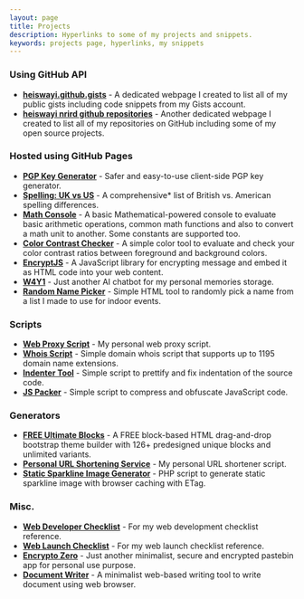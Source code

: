 ```yaml
---
layout: page
title: Projects
description: Hyperlinks to some of my projects and snippets.
keywords: projects page, hyperlinks, my snippets
---
```


### Using GitHub API

- [**heiswayi.github.gists**](http://heiswayi.github.io/my-gists/) - A dedicated webpage I created to list all of my public gists including code snippets from my Gists account.
- [**heiswayi nrird github repositories**](http://heiswayi.github.io/my-repos/) - Another dedicated webpage I created to list all of my repositories on GitHub including some of my open source projects.

### Hosted using GitHub Pages

- [**PGP Key Generator**](http://heiswayi.github.io/pgp/) - Safer and easy-to-use client-side PGP key generator.
- [**Spelling: UK vs US**](http://heiswayi.github.io/spelling-uk-vs-us) - A comprehensive* list of British vs. American spelling differences.
- [**Math Console**](http://heiswayi.github.io/math-console/) - A basic Mathematical-powered console to evaluate basic arithmetic operations, common math functions and also to convert a math unit to another. Some constants are supported too.
- [**Color Contrast Checker**](http://heiswayi.github.io/color-contrast-checker) - A simple color tool to evaluate and check your color contrast ratios between foreground and background colors.
- [**EncryptJS**](http://heiswayi.github.io/encryptjs/) - A JavaScript library for encrypting message and embed it as HTML code into your web content.
- [**W4Y1**](http://heiswayi.github.io/w4y1/) - Just another AI chatbot for my personal memories storage.
- [**Random Name Picker**](http://heiswayi.github.io/random-name-picker/) - Simple HTML tool to randomly pick a name from a list I made to use for indoor events.

### Scripts

- [**Web Proxy Script**](http://nrird.xyz/proxy/) - My personal web proxy script.
- [**Whois Script**](http://nrird.xyz/scripts/whois/) - Simple domain whois script that supports up to 1195 domain name extensions.
- [**Indenter Tool**](http://nrird.xyz/scripts/indenter-tool/) - Simple script to prettify and fix indentation of the source code.
- [**JS Packer**](http://nrird.xyz/scripts/js-packer/) - Simple script to compress and obfuscate JavaScript code.

### Generators

- [**FREE Ultimate Blocks**](http://nrird.xyz/ultimate-blocks) - A FREE block-based HTML drag-and-drop bootstrap theme builder with 126+ predesigned unique blocks and unlimited variants.
- [**Personal URL Shortening Service**](http://nrird.xyz/scripts/url-shortener/) - My personal URL shortener script.
- [**Static Sparkline Image Generator**](http://nrird.xyz/scripts/sparkline/) - PHP script to generate static sparkline image with browser caching with ETag.

### Misc.

- [**Web Developer Checklist**](http://nrird.xyz/web-developer-checklist) -  For my web development checklist reference.
- [**Web Launch Checklist**](http://nrird.xyz/web-launch-checklist) -  For my web launch checklist reference.
- [**Encrypto Zero**](https://nrird.xyz/encrypto-zero) - Just another minimalist, secure and encrypted pastebin app for personal use purpose.
- [**Document Writer**](https://nrird.xyz/document-writer) - A minimalist web-based writing tool to write document using web browser.
